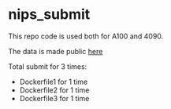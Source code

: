 # nips_submit

This repo code is used both for A100 and 4090.


The data is made public [here](https://huggingface.co/datasets/Facico/test)

Total submit for 3 times:
- Dockerfile1  for 1 time
- Dockerfile2  for 1 time
- Dockerfile3  for 1 time
